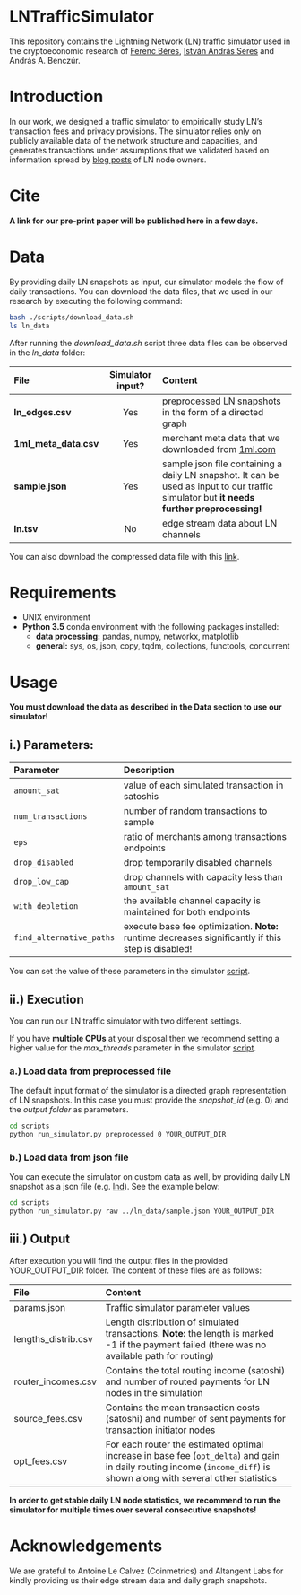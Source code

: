# LNTrafficSimulator

This repository contains the Lightning Network (LN) traffic simulator used in the cryptoeconomic research of [Ferenc Béres](https://github.com/ferencberes), [István András Seres](https://github.com/seresistvanandras) and András A. Benczúr.

# Introduction

In our work, we designed a traffic simulator to empirically study LN’s transaction fees and privacy provisions. The simulator relies only on publicly available data of the network structure and capacities, and generates transactions under assumptions that we validated based on information spread by  [blog posts](https://www.trustnodes.com/2019/08/20/guy-makes-20-a-month-for-locking-5-million-worth-of-bitcoin-on-the-lightning-network?fbclid=IwAR2-p8nWdg0ayO9S0Uz7qg3wmh_A8Wy6ueX8r3dLQvDTyJaj1ReSbYalnWI) of LN node owners.

# Cite

**A link for our pre-print paper will be published here in a few days.**

# Data

By providing daily LN snapshots as input, our simulator models the flow of daily transactions. You can download the data files, that we used in our research by executing the following command:

```bash
bash ./scripts/download_data.sh
ls ln_data
```
After running the *download_data.sh* script three data files can be observed in the *ln_data* folder:

| File | Simulator input? | Content |
|     :---      |   :---:   |   :---   |
| **ln_edges.csv** | Yes | preprocessed LN snapshots in the form of a directed graph |
| **1ml_meta_data.csv** | Yes | merchant meta data that we downloaded from [1ml.com](https://1ml.com/) |
| **sample.json** | Yes | sample json file containing a daily LN snapshot. It can be used as input to our traffic simulator but **it needs further preprocessing!** |
| **ln.tsv** | No | edge stream data about LN channels |

You can also download the compressed data file with this [link](https://dms.sztaki.hu/~fberes/ln/ln_data_2019-10-29.zip).

# Requirements

- UNIX environment
- **Python 3.5** conda environment with the following packages installed:
    - **data processing:** pandas, numpy, networkx, matplotlib
    - **general:** sys, os, json, copy, tqdm, collections, functools, concurrent 

# Usage

**You must download the data as described in the Data section to use our simulator!**

## i.) Parameters:

| Parameter | Description |
|     :---      |   :---   |
| `amount_sat` |  value of each simulated transaction in satoshis  |
| `num_transactions`  | number of random transactions to sample  |
| `eps` |  ratio of merchants among transactions endpoints  |
| `drop_disabled` | drop temporarily disabled channels |
| `drop_low_cap` | drop channels with capacity less than `amount_sat` |
| `with_depletion` | the available channel capacity is maintained for both endpoints |
| `find_alternative_paths` | execute base fee optimization. **Note:** runtime decreases significantly if this step is disabled! |

You can set the value of these parameters in the simulator [script](scripts/run_simulator.py).


## ii.) Execution

You can run our LN traffic simulator with two different settings. 

If you have **multiple CPUs** at your disposal then we recommend setting a higher value for  the *max_threads* parameter in the simulator [script](scripts/run_simulator.py).

### a.) Load data from preprocessed file

The default input format of the simulator is a directed graph representation of LN snapshots. In this case you must provide the *snapshot_id* (e.g. 0) and the *output folder* as parameters.

```bash
cd scripts
python run_simulator.py preprocessed 0 YOUR_OUTPUT_DIR
```

### b.) Load data from json file

You can execute the simulator on custom data as well, by providing daily LN snapshot as a json file (e.g. [lnd](https://graph.lndexplorer.com/api/graph)). See the example below:

```bash
cd scripts
python run_simulator.py raw ../ln_data/sample.json YOUR_OUTPUT_DIR
```

## iii.) Output

After execution you will find the output files in the provided YOUR_OUTPUT_DIR folder. The content of these files are as follows:

| File | Content |
|     :---      |   :---   |
| params.json | Traffic simulator parameter values |
| lengths_distrib.csv | Length distribution of simulated transactions. **Note:** the length is marked -1 if the payment failed (there was no available path for routing) |
| router_incomes.csv | Contains the total routing income (satoshi) and number of routed payments for LN nodes in the simulation |
| source_fees.csv | Contains the mean transaction costs (satoshi) and number of sent payments for transaction initiator nodes |
| opt_fees.csv | For each router the estimated optimal increase in base fee (`opt_delta`) and gain in daily routing income (`income_diff`) is shown along with several other statistics |


**In order to get stable daily LN node statistics, we recommend to run the simulator for multiple times over several consecutive snapshots!**


# Acknowledgements

We are grateful to Antoine Le Calvez (Coinmetrics) and Altangent Labs for kindly providing us their edge stream data and daily graph snapshots.